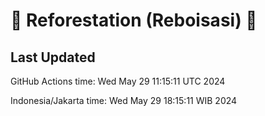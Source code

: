 
# 🌳 Reforestation (Reboisasi) 🌲

## Last Updated

GitHub Actions time: Wed May 29 11:15:11 UTC 2024

Indonesia/Jakarta time: Wed May 29 18:15:11 WIB 2024
